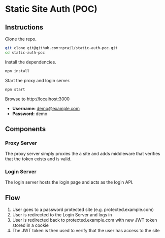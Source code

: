 # Static Site Auth (POC)

## Instructions

Clone the repo.

```bash
git clone git@github.com:nprail/static-auth-poc.git
cd static-auth-poc
```

Install the dependencies.

```bash
npm install
```

Start the proxy and login server.

```bash
npm start
```

Browse to http://localhost:3000

- **Username:** demo@example.com
- **Password:** demo

## Components

### Proxy Server

The proxy server simply proxies the a site and adds middleware that verifies that the token exists and is valid.

### Login Server

The login server hosts the login page and acts as the login API.

## Flow

1.  User goes to a password protected site (e.g. protected.example.com)
2.  User is redirected to the Login Server and logs in
3.  User is redirected back to protected.example.com with new JWT token stored in a cookie
4.  The JWT token is then used to verify that the user has access to the site
